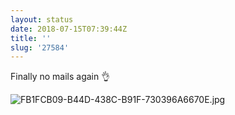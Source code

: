 ```yaml
---
layout: status
date: 2018-07-15T07:39:44Z
title: ''
slug: '27584'
---
```

Finally no mails again 👌

![FB1FCB09-B44D-438C-B91F-730396A6670E.jpg](http://share.hartl.co/micro/FB1FCB09-B44D-438C-B91F-730396A6670E.jpg)
